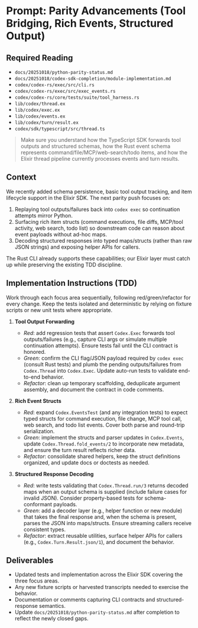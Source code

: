 # Prompt: Parity Advancements (Tool Bridging, Rich Events, Structured Output)

## Required Reading
- `docs/20251018/python-parity-status.md`
- `docs/20251018/codex-sdk-completion/module-implementation.md`
- `codex/codex-rs/exec/src/cli.rs`
- `codex/codex-rs/exec/src/exec_events.rs`
- `codex/codex-rs/core/tests/suite/tool_harness.rs`
- `lib/codex/thread.ex`
- `lib/codex/exec.ex`
- `lib/codex/events.ex`
- `lib/codex/turn/result.ex`
- `codex/sdk/typescript/src/thread.ts`

> Make sure you understand how the TypeScript SDK forwards tool outputs and structured schemas, how the Rust event schema represents command/file/MCP/web-search/todo items, and how the Elixir thread pipeline currently processes events and turn results.

## Context
We recently added schema persistence, basic tool output tracking, and item lifecycle support in the Elixir SDK. The next parity push focuses on:
1. Replaying tool outputs/failures back into `codex exec` so continuation attempts mirror Python.
2. Surfacing rich item structs (command executions, file diffs, MCP/tool activity, web search, todo list) so downstream code can reason about event payloads without ad-hoc maps.
3. Decoding structured responses into typed maps/structs (rather than raw JSON strings) and exposing helper APIs for callers.

The Rust CLI already supports these capabilities; our Elixir layer must catch up while preserving the existing TDD discipline.

## Implementation Instructions (TDD)
Work through each focus area sequentially, following red/green/refactor for every change. Keep the tests isolated and deterministic by relying on fixture scripts or new unit tests where appropriate.

1. **Tool Output Forwarding**
   - *Red*: add regression tests that assert `Codex.Exec` forwards tool outputs/failures (e.g., capture CLI args or simulate multiple continuation attempts). Ensure tests fail until the CLI contract is honored.
   - *Green*: confirm the CLI flag/JSON payload required by `codex exec` (consult Rust tests) and plumb the pending outputs/failures from `Codex.Thread` into `Codex.Exec`. Update auto-run tests to validate end-to-end behavior.
   - *Refactor*: clean up temporary scaffolding, deduplicate argument assembly, and document the contract in code comments.

2. **Rich Event Structs**
   - *Red*: expand `Codex.EventsTest` (and any integration tests) to expect typed structs for command execution, file change, MCP tool call, web search, and todo list events. Cover both parse and round-trip serialization.
   - *Green*: implement the structs and parser updates in `Codex.Events`, update `Codex.Thread.fold_events/2` to incorporate new metadata, and ensure the turn result reflects richer data.
   - *Refactor*: consolidate shared helpers, keep the struct definitions organized, and update docs or doctests as needed.

3. **Structured Response Decoding**
   - *Red*: write tests validating that `Codex.Thread.run/3` returns decoded maps when an output schema is supplied (include failure cases for invalid JSON). Consider property-based tests for schema-conformant payloads.
   - *Green*: add a decoder layer (e.g., helper function or new module) that takes the final response and, when the schema is present, parses the JSON into maps/structs. Ensure streaming callers receive consistent types.
   - *Refactor*: extract reusable utilities, surface helper APIs for callers (e.g., `Codex.Turn.Result.json/1`), and document the behavior.

## Deliverables
- Updated tests and implementation across the Elixir SDK covering the three focus areas.
- Any new fixture scripts or harvested transcripts needed to exercise the behavior.
- Documentation or comments capturing CLI contracts and structured-response semantics.
- Update `docs/20251018/python-parity-status.md` after completion to reflect the newly closed gaps.
